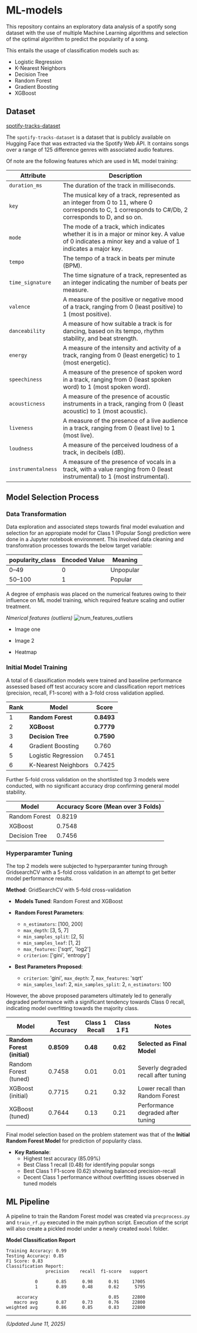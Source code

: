 # ML-models

This repository contains an exploratory data analysis of a spotify song dataset with the use of multiple Machine Learning algorithms and selection of the optimal algorithm to predict the popularity of a song. 

This entails the usage of classification models such as:

- Logistic Regression
- K-Nearest Neighbors
- Decision Tree 
- Random Forest
- Gradient Boosting
- XGBoost

## Dataset 

[spotify-tracks-dataset](https://huggingface.co/datasets/maharshipandya/spotify-tracks-dataset)

The `spotify-tracks-dataset` is a dataset that is publicly available on Hugging Face that was extracted via the Spotify Web API. It contains songs over a range of 125 difference genres with associated audio features. 

Of note are the following features which are used in ML model training:

| Attribute         | Description |
|------------------|-------------|
| `duration_ms`     | The duration of the track in milliseconds. |
| `key`             | The musical key of a track, represented as an integer from 0 to 11, where 0 corresponds to C, 1 corresponds to C#/Db, 2 corresponds to D, and so on. |
| `mode`            | The mode of a track, which indicates whether it is in a major or minor key. A value of 0 indicates a minor key and a value of 1 indicates a major key. |
| `tempo`           | The tempo of a track in beats per minute (BPM). |
| `time_signature`  | The time signature of a track, represented as an integer indicating the number of beats per measure. |
| `valence`         | A measure of the positive or negative mood of a track, ranging from 0 (least positive) to 1 (most positive). |
| `danceability`    | A measure of how suitable a track is for dancing, based on its tempo, rhythm stability, and beat strength. |
| `energy`          | A measure of the intensity and activity of a track, ranging from 0 (least energetic) to 1 (most energetic). |
| `speechiness`     | A measure of the presence of spoken word in a track, ranging from 0 (least spoken word) to 1 (most spoken word). |
| `acousticness`    | A measure of the presence of acoustic instruments in a track, ranging from 0 (least acoustic) to 1 (most acoustic). |
| `liveness`        | A measure of the presence of a live audience in a track, ranging from 0 (least live) to 1 (most live). |
| `loudness`        | A measure of the perceived loudness of a track, in decibels (dB). |
| `instrumentalness`| A measure of the presence of vocals in a track, with a value ranging from 0 (least instrumental) to 1 (most instrumental). |

## Model Selection Process

### Data Transformation

Data exploration and associated steps towards final model evaluation and selection for an appropiate model for Class 1 (Popular Song) prediction were done in a Jupyter notebook environment. This involved data cleaning and transfomration processes towards the below target variable:

| popularity_class       | Encoded Value | Meaning   |
| ---------------------- | ------------- | --------- |
| 0–49                   | 0             | Unpopular |
| 50–100                 | 1             | Popular   |

A degree of emphasis was placed on the numerical features owing to their influence on ML model training, which required feature scaling and outlier treatment. 

*Nmerical features (outliers)*
![num_features_outliers](https://github.com/user-attachments/assets/c199ba92-8ac6-4770-8777-a9e6bc9e88f3)

- Image one 

- Image 2 

- Heatmap 

### Initial Model Training 

A total of 6 classification models were trained and baseline performance assessed based off test accuracy score and classification report metrices (precision, recall, F1-score) with a 3-fold cross validation applied. 

| Rank | Model                | Score              |
|------|----------------------|--------------------|
| 1    | **Random Forest**        | **0.8493** |
| 2    | **XGBoost**              | **0.7779** |
| 3    | **Decision Tree**        | **0.7590** |
| 4    | Gradient Boosting        | 0.760      |
| 5    | Logistic Regression      | 0.7451     |
| 6    | K-Nearest Neighbors      | 0.7425     |

Further 5-fold cross validation on the shortlisted top 3 models were conducted, with no significant accuracy drop confirming general model stability. 

| Model                | Accuracy Score (Mean over 3 Folds) |
|----------------------|------------------------------------|
| Random Forest        | 0.8219                             |
| XGBoost              | 0.7548                             |
| Decision Tree        | 0.7456                             |

### Hyperparamter Tuning

The top 2 models were subjected to hyperparamter tuning through GridsearchCV with a 5-fold cross validation in an attempt to get better model performance results.

 **Method**: GridSearchCV with 5-fold cross-validation
- **Models Tuned**: Random Forest and XGBoost
- **Random Forest Parameters**:
  - `n_estimators`: [100, 200]
  - `max_depth`: [3, 5, 7] 
  - `min_samples_split`: [2, 5]
  - `min_samples_leaf`: [1, 2]
  - `max_features`: ['sqrt', 'log2']
  - `criterion`: ['gini', 'entropy']

- **Best Parameters Proposed**: 
  - `criterion`: 'gini', `max_depth`: 7, `max_features`: 'sqrt'
  - `min_samples_leaf`: 2, `min_samples_split`: 2, `n_estimators`: 100

However, the above proposed parameters ultimately led to generally degraded performance with a significant tendency towards Class 0 recall, indicating model overfitting towards the majority class.

| Model                        | Test Accuracy | Class 1 Recall | Class 1 F1 | Notes                              |
| ---------------------------- | ------------- | -------------- | ---------- | ---------------------------------- |
| **Random Forest (initial)**  | **0.8509**    | **0.48**       | **0.62**   | **Selected as Final Model**        |
| Random Forest (tuned)        | 0.7458        | 0.01           | 0.01       | Severly degraded recall after tuning|
| XGBoost (initial)            | 0.7715        | 0.21           | 0.32       | Lower recall than Random Forest    |
| XGBoost (tuned)              | 0.7644        | 0.13           | 0.21       | Performance degraded after tuning  |

Final model selection based on the problem statement was that of the **Initial Random Forest Model** for prediction of popularity class.

- **Key Rationale**:
  - Highest test accuracy (85.09%)
  - Best Class 1 recall (0.48) for identifying popular songs
  - Best Class 1 F1-score (0.62) showing balanced precision-recall
  - Decent Class 1 performance without overfitting issues observed in tuned models

## ML Pipeline 
A pipeline to train the Random Forest model was created via `precprocess.py` and `train_rf.py` executed in the main python script. Execution of the script will also create a pickled model under a newly created `model` folder. 

**Model Classification Report**

```
Training Accuracy: 0.99
Testing Accuracy: 0.85
F1 Score: 0.83
Classification Report:
               precision    recall  f1-score   support

           0       0.85      0.98      0.91     17005
           1       0.89      0.48      0.62      5795

    accuracy                           0.85     22800
   macro avg       0.87      0.73      0.76     22800
weighted avg       0.86      0.85      0.83     22800
```

---
*(Updated June 11, 2025)*

